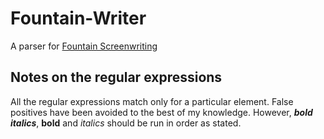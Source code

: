 # Fountain-Writer
A parser for [Fountain Screenwriting](fountain.io)

## Notes on the regular expressions
All the regular expressions match only for a particular element. False positives have been avoided to the best of my knowledge. 
However, ***bold italics***, **bold** and *italics* should be run in order as stated. 
